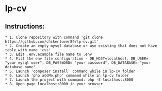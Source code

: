 # lp-cv
## Instructions:
    * 1. Clone repository with command 'git clone https://github.com/chikenlover89/lp-cv.git'
    * 2. Create an empty mysql database or use existing that does not have table with name 'cvs'
    * 3. Edit .env.example file name to .env
    * 4. Fill the env file configuration - DB_HOST=localhost, DB_USER= "your mysql user", DB_PASSWORD= "your password", DB_DATABASE= "your database name"
    * 5. Launch 'composer install' command while in lp-cv folder
    * 6. Launch 'php addMe.php' command while in lp-cv folder
    * 7. Launch the project with command: php -S localhost:8000
    * 8. Open page localhost:8000 in your browser
